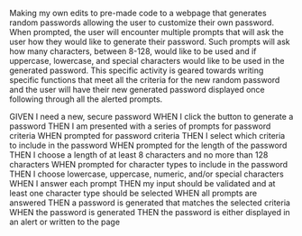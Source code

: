 Making my own edits to pre-made code to a webpage that generates random passwords allowing the user to customize their own password. When prompted, the user will encounter multiple prompts that will ask the user how they would like to generate their password. Such prompts will ask how many characters, between 8-128, would like to be used and if uppercase, lowercase, and special characters would like to be used in the generated password. 
This specific activity is geared towards writing specific functions that meet all the criteria for the new random password and the user will have their new generated password displayed once following through all the alerted prompts.


GIVEN I need a new, secure password
WHEN I click the button to generate a password
THEN I am presented with a series of prompts for password criteria
WHEN prompted for password criteria
THEN I select which criteria to include in the password
WHEN prompted for the length of the password
THEN I choose a length of at least 8 characters and no more than 128 characters
WHEN prompted for character types to include in the password
THEN I choose lowercase, uppercase, numeric, and/or special characters
WHEN I answer each prompt
THEN my input should be validated and at least one character type should be selected
WHEN all prompts are answered
THEN a password is generated that matches the selected criteria
WHEN the password is generated
THEN the password is either displayed in an alert or written to the page